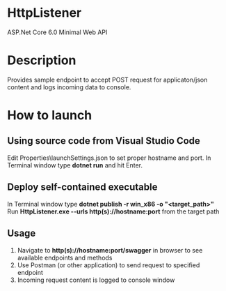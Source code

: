 # HttpListener
ASP.Net Core 6.0 Minimal Web API

# Description
Provides sample endpoint to accept POST request for applicaton/json content and logs incoming data to console.

# How to launch
## Using source code from Visual Studio Code
Edit Properties\launchSettings.json to set proper hostname and port.
In Terminal window type __dotnet run__ and hit Enter.

## Deploy self-contained executable
In Terminal window type __dotnet publish -r win_x86 -o "<target_path>"__
Run __HttpListener.exe --urls http(s)://hostname:port__ from the target path

## Usage
1. Navigate to __http(s)://hostname:port/swagger__ in browser to see available endpoints and methods
2. Use Postman (or other application) to send request to specified endpoint
3. Incoming request content is logged to console window